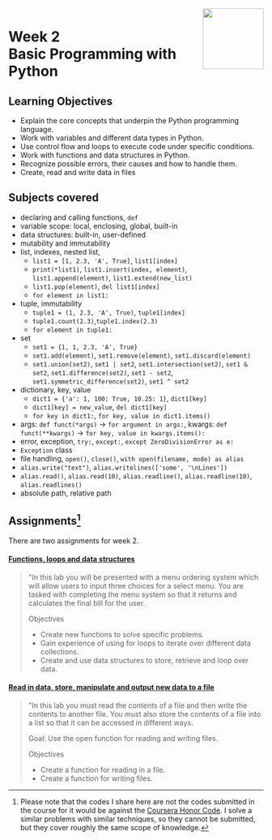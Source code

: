 <a href="../">
  <img src="/img/Programming_in_Python_logo.avif" width="120" align="right">
</a>

# Week 2 <br> Basic Programming with Python

## Learning Objectives
- Explain the core concepts that underpin the Python programming language.
- Work with variables and different data types in Python.
- Use control flow and loops to execute code under specific conditions.
- Work with functions and data structures in Python.
- Recognize possible errors, their causes and how to handle them.
- Create, read and write data in files

## Subjects covered
- declaring and calling functions, `def`
- variable scope: local, enclosing, global, built-in
- data structures: built-in, user-defined
- mutability and immutability
- list, indexes, nested list, 
  - `list1 = [1, 2.3, 'A', True]`, `list1[index]`
  - `print(*list1)`, `list1.insert(index, element)`, `list1.append(element)`, `list1.extend(new_list)`
  - `list1.pop(element)`, `del list1[index]`
  - `for element in list1:`
- tuple, immutability
  - `tuple1 = (1, 2.3, 'A', True)`, `tuple1[index]`  
  - `tuple1.count(2.3)`,`tuple1.index(2.3)`
  - `for element in tuple1:`
- set
  - `set1 = {1, 1, 2.3, 'A', True}`
  - `set1.add(element)`, `set1.remove(element)`, `set1.discard(element)`
  - `set1.union(set2)`, `set1 | set2`, `set1.intersection(set2)`, `set1 & set2`, `set1.difference(set2)`, `set1 - set2`, `set1.symmetric_difference(set2)`, `set1 ^ set2`
- dictionary, key, value
  - `dict1 = {'a': 1, 100: True, 10.25: 1}`, `dict1[key]`
  - `dict1[key] = new_value`, `del dict1[key]`
  - `for key in dict1:`, `for key, value in dict1.items()`
- args: `def funct(*args)` -> `for argument in args:`, kwargs: `def funct(**kwargs)` -> `for key, value in kwargs.items():`
- error, exception, `try:`, `except:`, `except ZeroDivisionError as e:`
- `Exception` class
- file handling, `open()`, `close()`, `with open(filename, mode) as alias`
- `alias.write("text")`, `alias.writelines(['some', '\nLines'])`
- `alias.read()`, `alias.read(10)`, `alias.readline()`, `alias.readline(10)`, `alias.readlines()`
- absolute path, relative path


## Assignments[^1]

[^1]: Please note that the codes I share here are not the codes submitted in the course for it would be against the [Coursera Honor Code](https://www.coursera.support/s/article/209818863-Coursera-Honor-Code?language=en_US). I solve a similar problems with similar techniques, so they cannot be submitted, but they cover roughly the same scope of knowledge. 

There are two assignments for week 2. 

#### [Functions, loops and data structures](./functions_loops_datastructures.py)

> "In this lab you will be presented with a menu ordering system which will allow users to input three choices for a select menu. You are tasked with completing the menu system so that it returns and calculates the final bill for the user.
> 
> Objectives
>- Create new functions to solve specific problems.
>- Gain experience of using for loops to iterate over different data collections.
>- Create and use data structures to store, retrieve and loop over data.

#### [Read in data, store, manipulate and output new data to a file](./read_write.py)

> "In this lab you must read the contents of a file and then write the contents to another file. You must also store the contents of a file into a list so that it can be accessed in different ways. 
> 
> Goal: Use the open function for reading and writing files.
> 
> Objectives
>- Create a function for reading in a file.
>- Create a function for writing files.
